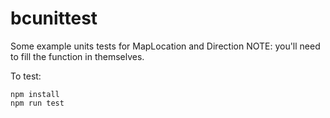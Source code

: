 # bcunittest

Some example units tests for MapLocation and Direction
NOTE: you'll need to fill the function in themselves.

To test:
```
npm install
npm run test
```
